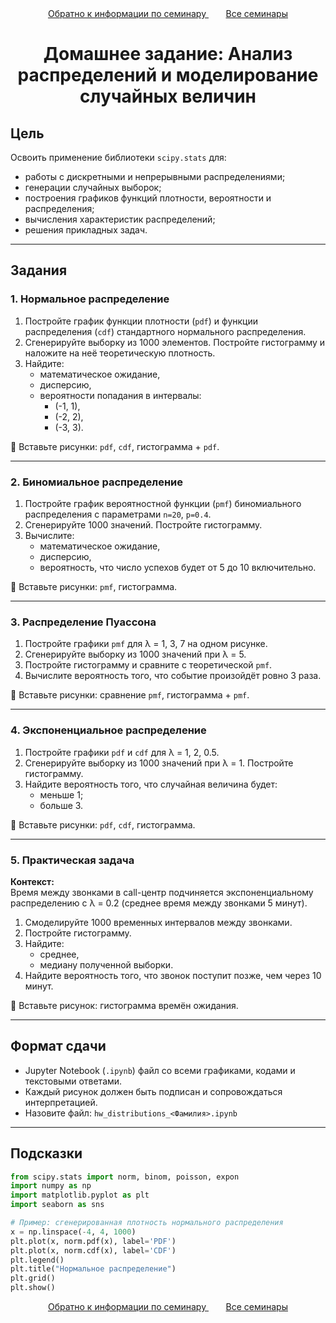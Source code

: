 <div align='center'> 
   <a href='https://github.com/marashot96/Lections/blob/main/Correl/Navigator.md#информация-о-семинаре'> Обратно к информации по семинару </a> &nbsp;&nbsp;&nbsp;&nbsp;&nbsp;&nbsp;
   <a href='https://github.com/marashot96/Lections/tree/main?tab=readme-ov-file#структура'> Все семинары </a>  
</div>

# <div align='center'> Домашнее задание: Анализ распределений и моделирование случайных величин </div>

## Цель

Освоить применение библиотеки `scipy.stats` для:

- работы с дискретными и непрерывными распределениями;
- генерации случайных выборок;
- построения графиков функций плотности, вероятности и распределения;
- вычисления характеристик распределений;
- решения прикладных задач.

---

## Задания

### 1. Нормальное распределение

1. Постройте график функции плотности (`pdf`) и функции распределения (`cdf`) стандартного нормального распределения.
2. Сгенерируйте выборку из 1000 элементов. Постройте гистограмму и наложите на неё теоретическую плотность.
3. Найдите:
   - математическое ожидание,
   - дисперсию,
   - вероятности попадания в интервалы:
     - (-1, 1),
     - (-2, 2),
     - (-3, 3).

📌 Вставьте рисунки: `pdf`, `cdf`, гистограмма + `pdf`.

---

### 2. Биномиальное распределение

1. Постройте график вероятностной функции (`pmf`) биномиального распределения с параметрами `n=20`, `p=0.4`.
2. Сгенерируйте 1000 значений. Постройте гистограмму.
3. Вычислите:
   - математическое ожидание,
   - дисперсию,
   - вероятность, что число успехов будет от 5 до 10 включительно.

📌 Вставьте рисунки: `pmf`, гистограмма.

---

### 3. Распределение Пуассона

1. Постройте графики `pmf` для λ = 1, 3, 7 на одном рисунке.
2. Сгенерируйте выборку из 1000 значений при λ = 5.
3. Постройте гистограмму и сравните с теоретической `pmf`.
4. Вычислите вероятность того, что событие произойдёт ровно 3 раза.

📌 Вставьте рисунки: сравнение `pmf`, гистограмма + `pmf`.

---

### 4. Экспоненциальное распределение

1. Постройте графики `pdf` и `cdf` для λ = 1, 2, 0.5.
2. Сгенерируйте выборку из 1000 значений при λ = 1. Постройте гистограмму.
3. Найдите вероятность того, что случайная величина будет:
   - меньше 1;
   - больше 3.

📌 Вставьте рисунки: `pdf`, `cdf`, гистограмма.

---

### 5. Практическая задача

**Контекст:**  
Время между звонками в call-центр подчиняется экспоненциальному распределению с λ = 0.2 (среднее время между звонками 5 минут).

1. Смоделируйте 1000 временных интервалов между звонками.
2. Постройте гистограмму.
3. Найдите:
   - среднее,
   - медиану полученной выборки.
4. Найдите вероятность того, что звонок поступит позже, чем через 10 минут.

📌 Вставьте рисунок: гистограмма времён ожидания.

---

## Формат сдачи

- Jupyter Notebook (`.ipynb`) файл со всеми графиками, кодами и текстовыми ответами.
- Каждый рисунок должен быть подписан и сопровождаться интерпретацией.
- Назовите файл: `hw_distributions_<Фамилия>.ipynb`

---

## Подсказки

```python
from scipy.stats import norm, binom, poisson, expon
import numpy as np
import matplotlib.pyplot as plt
import seaborn as sns

# Пример: сгенерированная плотность нормального распределения
x = np.linspace(-4, 4, 1000)
plt.plot(x, norm.pdf(x), label='PDF')
plt.plot(x, norm.cdf(x), label='CDF')
plt.legend()
plt.title("Нормальное распределение")
plt.grid()
plt.show()

```

<div align='center'> 
   <a href='https://github.com/marashot96/Lections/blob/main/Correl/Navigator.md#информация-о-семинаре'> Обратно к информации по семинару </a> &nbsp;&nbsp;&nbsp;&nbsp;&nbsp;&nbsp;
   <a href='https://github.com/marashot96/Lections/tree/main?tab=readme-ov-file#структура'> Все семинары </a>  
</div>

